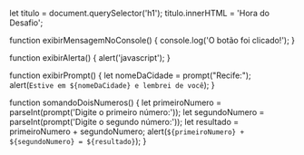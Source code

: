 let titulo = document.querySelector('h1');
titulo.innerHTML = 'Hora do Desafio';

function exibirMensagemNoConsole() {
    console.log('O botão foi clicado!');
}

function exibirAlerta() {
    alert('javascript');
}

function exibirPrompt() {
    let nomeDaCidade = prompt("Recife:");
    alert(`Estive em ${nomeDaCidade} e lembrei de você`);
}

function somandoDoisNumeros() {
    let primeiroNumero = parseInt(prompt('Digite o primeiro número:'));
    let segundoNumero = parseInt(prompt('Digite o segundo número:'));
    let resultado = primeiroNumero + segundoNumero;
    alert(`${primeiroNumero} + ${segundoNumero} = ${resultado}`);
}
